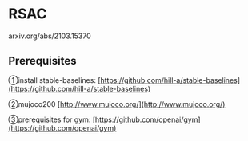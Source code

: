 # RSAC
arxiv.org/abs/2103.15370
## Prerequisites
①install stable-baselines: [https://github.com/hill-a/stable-baselines](https://github.com/hill-a/stable-baselines)

②mujoco200 [http://www.mujoco.org/](http://www.mujoco.org/)

③prerequisites for gym: [https://github.com/openai/gym](https://github.com/openai/gym)
